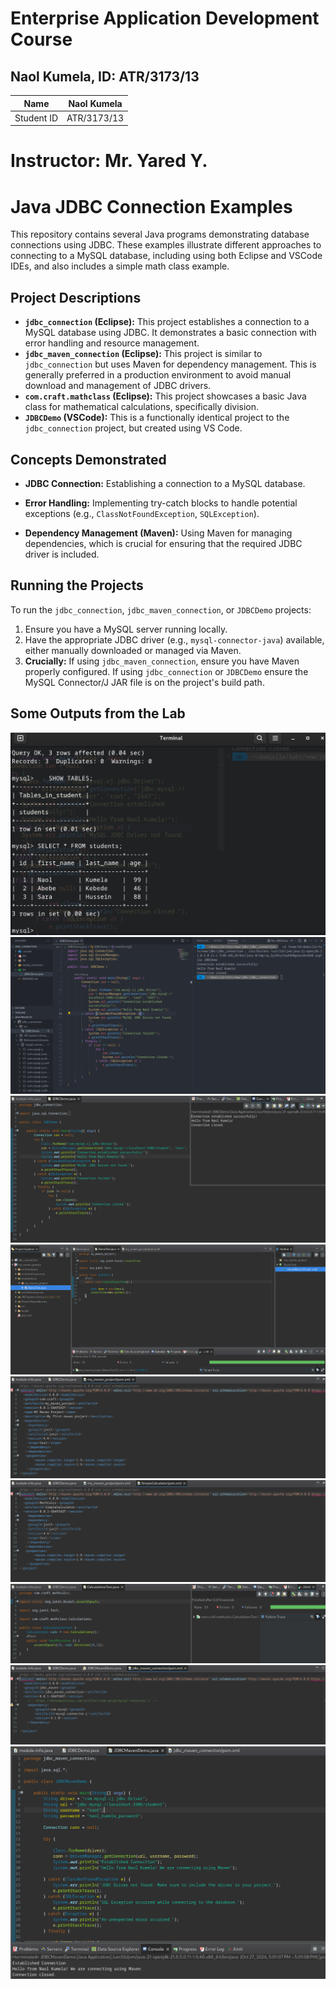 # Enterprise Application Development Course

## Naol Kumela, ID: ATR/3173/13

| Name       | Naol Kumela |
| ---------- | ----------- |
| Student ID | ATR/3173/13 |

# Instructor: Mr. Yared Y.

# Java JDBC Connection Examples

This repository contains several Java programs demonstrating database connections using JDBC. These examples illustrate different approaches to connecting to a MySQL database, including using both Eclipse and VSCode IDEs, and also includes a simple math class example.

## Project Descriptions

- **`jdbc_connection` (Eclipse):** This project establishes a connection to a MySQL database using JDBC. It demonstrates a basic connection with error handling and resource management.
- **`jdbc_maven_connection` (Eclipse):** This project is similar to `jdbc_connection` but uses Maven for dependency management. This is generally preferred in a production environment to avoid manual download and management of JDBC drivers.
- **`com.craft.mathclass` (Eclipse):** This project showcases a basic Java class for mathematical calculations, specifically division.
- **`JDBCDemo` (VSCode):** This is a functionally identical project to the `jdbc_connection` project, but created using VS Code.

## Concepts Demonstrated

- **JDBC Connection:** Establishing a connection to a MySQL database.
- **Error Handling:** Implementing try-catch blocks to handle potential exceptions (e.g., `ClassNotFoundException`, `SQLException`).

- **Dependency Management (Maven):** Using Maven for managing dependencies, which is crucial for ensuring that the required JDBC driver is included.

## Running the Projects

To run the `jdbc_connection`, `jdbc_maven_connection`, or `JDBCDemo` projects:

1.  Ensure you have a MySQL server running locally.
2.  Have the appropriate JDBC driver (e.g., `mysql-connector-java`) available, either manually downloaded or managed via Maven.
3.  **Crucially:** If using `jdbc_maven_connection`, ensure you have Maven properly configured. If using `jdbc_connection` or `JDBCDemo` ensure the MySQL Connector/J JAR file is on the project's build path.

## Some Outputs from the Lab

![Image 1](imgs/vscode/2.png)
![Image 1](imgs/vscode/1.png)
![Image 1](imgs/eclipse/2.png)
![Image 1](imgs/eclipse/1.png)
![Image 1](imgs/eclipse/3.png)
![Image 1](imgs/eclipse/4.png)
![Image 1](imgs/eclipse/5.png)
![Image 1](imgs/eclipse/6.png)
![Image 1](imgs/eclipse/7.png)
